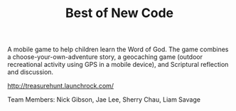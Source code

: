 ﻿---
title: Best of New Code
intro: Treasure Hunt
---
A mobile game to help children learn the Word of God. The game combines a choose-your-own-adventure story, a geocaching game (outdoor recreational activity using GPS in a mobile device), and Scriptural reflection and discussion.

http://treasurehunt.launchrock.com/

Team Members: Nick Gibson, Jae Lee, Sherry Chau, Liam Savage


